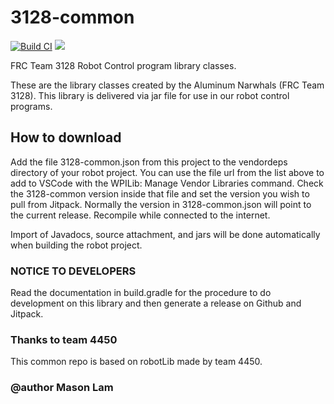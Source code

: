 # 3128-common
[![Build CI](https://github.com/Team3128/3128-common/actions/workflows/gradleCI.yml/badge.svg?branch=actions)](https://github.com/Team3128/3128-common/actions/workflows/gradleCI.yml)
[![](https://jitpack.io/v/Team3128/3128-common.svg)](https://jitpack.io/#Team3128/3128-common)

FRC Team 3128 Robot Control program library classes.

These are the library classes created by the Aluminum Narwhals (FRC Team 3128).
This library is delivered via jar file for use in our robot control programs.

## How to download

Add the file 3128-common.json from this project to the vendordeps directory of your robot project. You can use the
file url from the list above to add to VSCode with the WPILib: Manage Vendor Libraries command. Check the 3128-common version inside that file and set the version you wish to pull from Jitpack. Normally the version in 3128-common.json 
will point to the current release. Recompile while connected to the internet.

Import of Javadocs, source attachment, and jars will be done automatically when building the robot project.

### NOTICE TO DEVELOPERS
Read the documentation in build.gradle for the procedure to do development on this
library and then generate a release on Github and Jitpack.

### Thanks to team 4450
This common repo is based on robotLib made by team 4450.

### @author Mason Lam
